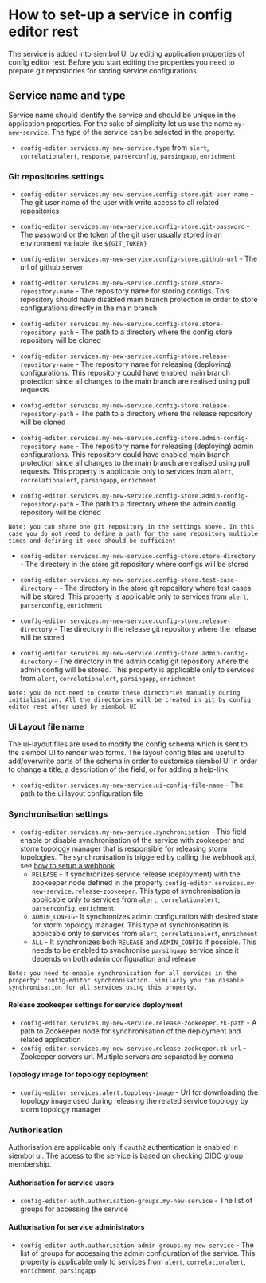 # How to set-up a service in config editor rest
The service is added into siembol UI by editing application properties of config editor rest.
Before you start editing the properties you need to prepare git repositories for storing service configurations. 
## Service name and type
Service name should identify the service and should be unique in the application properties. For the sake of simplicity let us use the name `my-new-service`. The type of the service can be selected in the property:
- `config-editor.services.my-new-service.type` from `alert`, `correlationalert`, `response`, `parserconfig`, `parsingapp`, `enrichment`

### Git repositories settings

- `config-editor.services.my-new-service.config-store.git-user-name` - The git user name of the user with write access to all related repositories

- `config-editor.services.my-new-service.config-store.git-password` - The password or the token of the git user usually stored in an environment variable like `${GIT_TOKEN}`

- `config-editor.services.my-new-service.config-store.github-url` - The url of github server

- `config-editor.services.my-new-service.config-store.store-repository-name` - The repository name for storing configs. This repository should have disabled main branch protection in order to store configurations directly in the main branch

- `config-editor.services.my-new-service.config-store.store-repository-path` - The path to a directory where the config store repository will be cloned

- `config-editor.services.my-new-service.config-store.release-repository-name` - The repository name for releasing (deploying) configurations. This repository could have enabled main branch protection since all changes to the main branch are realised using pull requests

- `config-editor.services.my-new-service.config-store.release-repository-path` - The path to a directory where the release repository will be cloned

- `config-editor.services.my-new-service.config-store.admin-config-repository-name` - The repository name for releasing (deploying) admin configurations. This repository could have enabled main branch protection since all changes to the main branch are realised using pull requests. This property is applicable only to services from `alert`, `correlationalert`, `parsingapp`, `enrichment`

- `config-editor.services.my-new-service.config-store.admin-config-repository-path` - The path to a directory where the admin config repository will be cloned

```
Note: you can share one git repository in the settings above. In this case you do not need to define a path for the same repository multiple times and defining it once should be sufficient
```

- `config-editor.services.my-new-service.config-store.store-directory` - The directory in the store git repository where configs will be stored

- `config-editor.services.my-new-service.config-store.test-case-directory` - - The directory in the store git repository where test cases will be stored. This property is applicable only to services from `alert`, `parserconfig`, `enrichment`

- `config-editor.services.my-new-service.config-store.release-directory` - The directory in the release git repository where the release will be stored

- `config-editor.services.my-new-service.config-store.admin-config-directory` - The directory in the admin config git repository where the admin config will be stored.  This property is applicable only to services from `alert`, `correlationalert`, `parsingapp`, `enrichment`

```
Note: you do not need to create these directories manually during initialisation. All the directories will be created in git by config editor rest after used by siembol UI
```
### Ui Layout file name
The ui-layout files are used to modify the config schema which is sent to the siembol UI to render web forms. The layout config files are useful to add/overwrite parts of the schema in order to customise siembol UI in order to change a title, a description of the field, or for adding a help-link.
- `config-editor.services.my-new-service.ui-config-file-name` - The path to the ui layout configuration file

### Synchronisation settings
- `config-editor.services.my-new-service.synchronisation` - This field enable or disable synchronisation of the service with zookeeper and storm topology manager that is responsible for releasing storm topologies. The synchronisation is triggered by calling the webhook api, see [how to setup a webhook](../../deployment/how-tos/how_to_setup_github_webhook.md)
    - `RELEASE` - It synchronizes service release (deployment) with the zookeeper node defined in the property `config-editor.services.my-new-service.release-zookeeper`. This type of synchronisation is applicable only to services from `alert`, `correlationalert`, `parserconfig`, `enrichment`
    - `ADMIN_CONFIG`- It synchronizes admin configuration with desired state for storm topology manager. This type of synchronisation is applicable only to services from `alert`, `correlationalert`, `enrichment`
    - `ALL` - It synchronizes both `RELEASE` and `ADMIN_CONFIG` if possible. This needs to be enabled to synchronise `parsingapp` service since it depends on both admin configuration and release
```
Note: you need to enable synchronisation for all services in the property: config-editor.synchronisation. Similarly you can disable synchronisation for all services using this property.
```    
#### Release zookeeper settings for service deployment
- `config-editor.services.my-new-service.release-zookeeper.zk-path` - A path to Zookeeper node for synchronisation of the deployment and related application 
- `config-editor.services.my-new-service.release-zookeeper.zk-url` - Zookeeper servers url. Multiple servers are separated by comma

#### Topology image for topology deployment
- `config-editor.services.alert.topology-image` - Url for downloading the topology image used during releasing the related service topology by storm topology manager
### Authorisation
Authorisation are applicable only if `oauth2` authentication is enabled in siembol ui. The access to the service is based on checking OIDC group membership.
#### Authorisation for service users
- `config-editor-auth.authorisation-groups.my-new-service` - The list of groups for accessing the service
#### Authorisation for service administrators
- `config-editor-auth.authorisation-admin-groups.my-new-service` - The list of groups for accessing the admin configuration of the service. This property is applicable only to services from `alert`, `correlationalert`, `enrichment`, `parsingapp`
